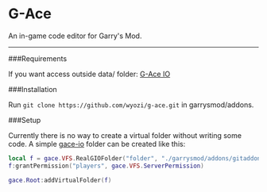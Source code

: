 G-Ace
=====

An in-game code editor for Garry's Mod.  

---

###Requirements

If you want access outside data/ folder: [G-Ace IO](https://github.com/wyozi/g-ace-io)

###Installation

Run ```git clone https://github.com/wyozi/g-ace.git``` in garrysmod/addons.

###Setup

Currently there is no way to create a virtual folder without writing some code.
A simple [gace-io](https://github.com/wyozi/g-ace-io) folder can be created like this:

```lua
local f = gace.VFS.RealGIOFolder("folder", "./garrysmod/addons/gitaddon")
f:grantPermission("players", gace.VFS.ServerPermission)

gace.Root:addVirtualFolder(f)
```
